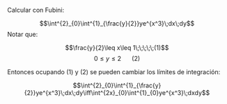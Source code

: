 
Calcular con Fubini: 

$$\int^{2}_{0}\int^{1}_{\frac{y}{2}}ye^{x^3}\;dx\;dy$$ 
Notar que: 

$$\frac{y}{2}\leq x\leq 1\;\;\;\;\;(1)$$
$$0\leq y\leq 2\;\;\;\;\;\;\;(2)$$

Entonces ocupando $(1)$ y $(2)$ se pueden cambiar los límites de integración: 

$$\int^{2}_{0}\int^{1}_{\frac{y}{2}}ye^{x^3}\;dx\;dy\iff\int^{2x}_{0}\int^{1}_{0}ye^{x^3}\;dxdy$$

